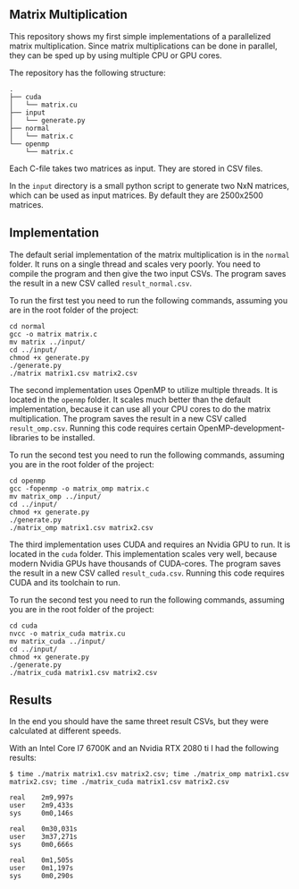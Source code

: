 ## Matrix Multiplication

This repository shows my first simple implementations of a parallelized matrix multiplication.
Since matrix multiplications can be done in parallel, they can be sped up by using multiple CPU or GPU cores.

The repository has the following structure:

```
.
├── cuda
│   └── matrix.cu
├── input
│   └── generate.py
├── normal
│   └── matrix.c
└── openmp
    └── matrix.c
```

Each C-file takes two matrices as input. They are stored in CSV files.

In the `input` directory is a small python script to generate two NxN matrices, which can be used as input matrices. 
By default they are 2500x2500 matrices.

## Implementation

The default serial implementation of the matrix multiplication is in the `normal` folder. It runs on a single thread and scales very poorly. You need to compile the program and then give the two input CSVs. The program saves the result in a new CSV called `result_normal.csv`.

To run the first test you need to run the following commands, assuming you are in the root folder of the project:

```
cd normal
gcc -o matrix matrix.c
mv matrix ../input/
cd ../input/
chmod +x generate.py
./generate.py
./matrix matrix1.csv matrix2.csv
```

The second implementation uses OpenMP to utilize multiple threads. It is located in the `openmp` folder. It scales much better than the default implementation, because it can use all your CPU cores to do the matrix multiplication. The program saves the result in a new CSV called `result_omp.csv`. Running this code requires certain OpenMP-development-libraries to be installed.

To run the second test you need to run the following commands, assuming you are in the root folder of the project:

```
cd openmp
gcc -fopenmp -o matrix_omp matrix.c
mv matrix_omp ../input/
cd ../input/
chmod +x generate.py
./generate.py
./matrix_omp matrix1.csv matrix2.csv
```

The third implementation uses CUDA and requires an Nvidia GPU to run. It is located in the `cuda` folder. This implementation scales very well, because modern Nvidia GPUs have thousands of CUDA-cores. The program saves the result in a new CSV called `result_cuda.csv`. Running this code requires CUDA and its toolchain to run.

To run the second test you need to run the following commands, assuming you are in the root folder of the project:

```
cd cuda
nvcc -o matrix_cuda matrix.cu
mv matrix_cuda ../input/
cd ../input/
chmod +x generate.py
./generate.py
./matrix_cuda matrix1.csv matrix2.csv
```

## Results

In the end you should have the same threet result CSVs, but they were calculated at different speeds.

With an Intel Core I7 6700K and an Nvidia RTX 2080 ti I had the following results:

```
$ time ./matrix matrix1.csv matrix2.csv; time ./matrix_omp matrix1.csv matrix2.csv; time ./matrix_cuda matrix1.csv matrix2.csv

real    2m9,997s
user    2m9,433s
sys     0m0,146s

real    0m30,031s
user    3m37,271s
sys     0m0,666s

real    0m1,505s
user    0m1,197s
sys     0m0,290s
```
